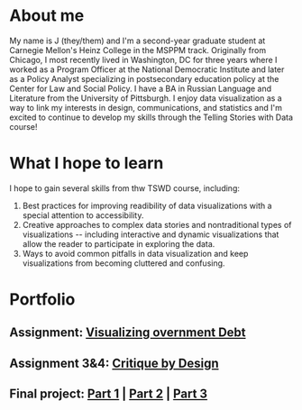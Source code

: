 # About me
My name is J (they/them) and I'm a second-year graduate student at Carnegie Mellon's Heinz College in the MSPPM track. Originally from Chicago, I most recently lived in Washington, DC for three years where I worked as a Program Officer at the National Democratic Institute and later as a Policy Analyst specializing in postsecondary education policy at the Center for Law and Social Policy. I have a BA in Russian Language and Literature from the University of Pittsburgh. I enjoy data visualization as a way to link my interests in design, communications, and statistics and I'm excited to continue to develop my skills through the Telling Stories with Data course!

# What I hope to learn
I hope to gain several skills from thw TSWD course, including:

1. Best practices for improving readibility of data visualizations with a special attention to accessibility.
2. Creative approaches to complex data stories and nontraditional types of visualizations -- including interactive and dynamic visualizations that allow the reader to participate in exploring the data.
3. Ways to avoid common pitfalls in data visualization and keep visualizations from becoming cluttered and confusing.

# Portfolio

## Assignment: [Visualizing overnment Debt](assignment1.md)


## Assignment 3&4: [Critique by Design](critique-by-design.md)


## Final project: [Part 1](final-project-part-one.md) | [Part 2](final-project-part-two.md) | [Part 3](final-project-part-three.md)

